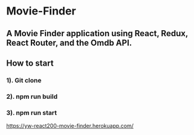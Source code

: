 # Movie-Finder
## A Movie Finder application using React, Redux, React Router, and the Omdb API.

## How to start

### 1). Git clone
### 2). npm run build
### 3). npm run start

https://yw-react200-movie-finder.herokuapp.com/

